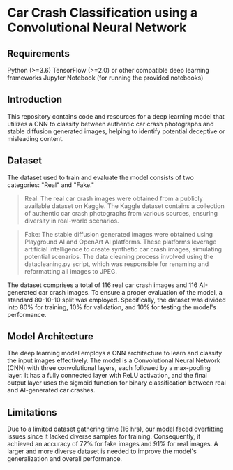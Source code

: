 # Car Crash Classification using a Convolutional Neural Network

## Requirements
Python (>=3.6)
TensorFlow (>=2.0) or other compatible deep learning frameworks
Jupyter Notebook (for running the provided notebooks)


## Introduction
This repository contains code and resources for a deep learning model that utilizes a CNN to 
classify between authentic car crash photographs and stable diffusion generated images, 
helping to identify potential deceptive or misleading content.

## Dataset
The dataset used to train and evaluate the model consists of two categories: "Real" and "Fake." 
> Real: The real car crash images were obtained from a publicly available dataset on Kaggle. The Kaggle dataset contains a collection of authentic car crash photographs from various sources, ensuring diversity in real-world scenarios.

> Fake: The stable diffusion generated images were obtained using Playground AI and OpenArt AI platforms. 
These platforms leverage artificial intelligence to create synthetic car crash images, simulating potential scenarios.
The data cleaning process involved using the datacleaning.py script, which was responsible for renaming and reformatting all images to JPEG.

The dataset comprises a total of 116 real car crash images and 116 AI-generated car crash images.
To ensure a proper evaluation of the model, a standard 80-10-10 split was employed. 
Specifically, the dataset was divided into 80% for training, 10% for validation, and 
10% for testing the model's performance.

## Model Architecture
The deep learning model employs a CNN architecture to learn and classify the input images effectively. 
The model is a Convolutional Neural Network (CNN) with three convolutional layers, 
each followed by a max-pooling layer. It has a fully connected layer with ReLU activation, 
and the final output layer uses the sigmoid function for binary classification between real and AI-generated car crashes.

## Limitations
Due to a limited dataset gathering time (16 hrs), our model faced overfitting issues since it 
lacked diverse samples for training. Consequently, it achieved an accuracy of 72% for fake images 
and 91% for real images. A larger and more diverse dataset is needed to improve the model's 
generalization and overall performance.

